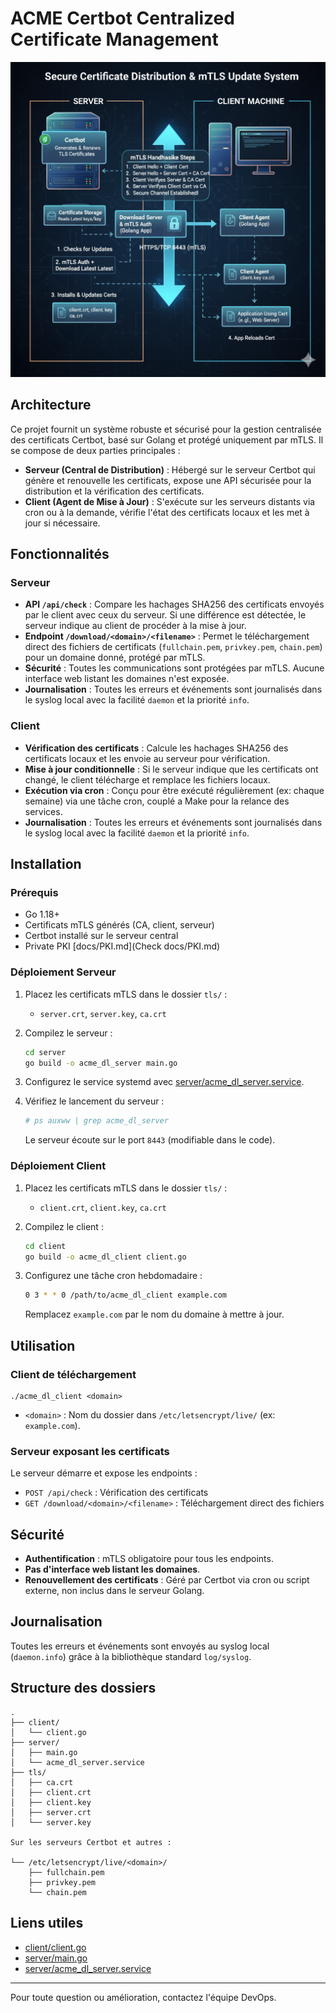 # ACME Certbot Centralized Certificate Management

![acme_dl.png](docs/acme_dl.png)

## Architecture

Ce projet fournit un système robuste et sécurisé pour la gestion centralisée des certificats Certbot, basé sur Golang et protégé uniquement par mTLS. Il se compose de deux parties principales :

- **Serveur (Central de Distribution)** : Hébergé sur le serveur Certbot  qui génère et renouvelle les certificats,  expose une API sécurisée pour la distribution et la vérification des certificats.
- **Client (Agent de Mise à Jour)** : S'exécute sur les serveurs distants via cron ou à la demande, vérifie l'état des certificats locaux et les met à jour si nécessaire.

## Fonctionnalités

### Serveur

- **API `/api/check`** : Compare les hachages SHA256 des certificats envoyés par le client avec ceux du serveur. Si une différence est détectée, le serveur indique au client de procéder à la mise à jour.
- **Endpoint `/download/<domain>/<filename>`** : Permet le téléchargement direct des fichiers de certificats (`fullchain.pem`, `privkey.pem`, `chain.pem`) pour un domaine donné, protégé par mTLS.
- **Sécurité** : Toutes les communications sont protégées par mTLS. Aucune interface web listant les domaines n'est exposée.
- **Journalisation** : Toutes les erreurs et événements sont journalisés dans le syslog local avec la facilité `daemon` et la priorité `info`.

### Client

- **Vérification des certificats** : Calcule les hachages SHA256 des certificats locaux et les envoie au serveur pour vérification.
- **Mise à jour conditionnelle** : Si le serveur indique que les certificats ont changé, le client télécharge et remplace les fichiers locaux.
- **Exécution via cron** : Conçu pour être exécuté régulièrement (ex: chaque semaine) via une tâche cron, couplé a Make pour la relance des services.
- **Journalisation** : Toutes les erreurs et événements sont journalisés dans le syslog local avec la facilité `daemon` et la priorité `info`.

## Installation

### Prérequis

- Go 1.18+
- Certificats mTLS générés (CA, client, serveur)
- Certbot installé sur le serveur central
- Private PKI [docs/PKI.md](Check docs/PKI.md)

### Déploiement Serveur

1. Placez les certificats mTLS dans le dossier `tls/` :
    - `server.crt`, `server.key`, `ca.crt`
2. Compilez le serveur :

    ```sh
    cd server
    go build -o acme_dl_server main.go
    ```

3. Configurez le service systemd avec [server/acme_dl_server.service](server/acme_dl_server.service).
4. Vérifiez le lancement du serveur :

    ```sh
    # ps auxww | grep acme_dl_server
    ```

    Le serveur écoute sur le port `8443` (modifiable dans le code).

### Déploiement Client

1. Placez les certificats mTLS dans le dossier `tls/` :
    - `client.crt`, `client.key`, `ca.crt`
2. Compilez le client :

    ```sh
    cd client
    go build -o acme_dl_client client.go
    ```

3. Configurez une tâche cron hebdomadaire :

    ```sh
    0 3 * * 0 /path/to/acme_dl_client example.com
    ```

    Remplacez `example.com` par le nom du domaine à mettre à jour.

## Utilisation

### Client de téléchargement

```shell
./acme_dl_client <domain>
```

- `<domain>` : Nom du dossier dans `/etc/letsencrypt/live/` (ex: `example.com`).

### Serveur exposant les certificats

Le serveur démarre et expose les endpoints :

- `POST /api/check` : Vérification des certificats
- `GET /download/<domain>/<filename>` : Téléchargement direct des fichiers

## Sécurité

- **Authentification** : mTLS obligatoire pour tous les endpoints.
- **Pas d'interface web listant les domaines**.
- **Renouvellement des certificats** : Géré par Certbot via cron ou script externe, non inclus dans le serveur Golang.

## Journalisation

Toutes les erreurs et événements sont envoyés au syslog local (`daemon.info`) grâce à la bibliothèque standard `log/syslog`.

## Structure des dossiers

```shell
.
├── client/
│   └── client.go
├── server/
│   ├── main.go
│   └── acme_dl_server.service
├── tls/
│   ├── ca.crt
│   ├── client.crt
│   ├── client.key
│   ├── server.crt
│   └── server.key

Sur les serveurs Certbot et autres : 

└── /etc/letsencrypt/live/<domain>/
    ├── fullchain.pem
    ├── privkey.pem
    └── chain.pem
```

## Liens utiles

- [client/client.go](client/client.go)
- [server/main.go](server/main.go)
- [server/acme_dl_server.service](server/acme_dl_server.service)

---

Pour toute question ou amélioration, contactez l'équipe DevOps.
